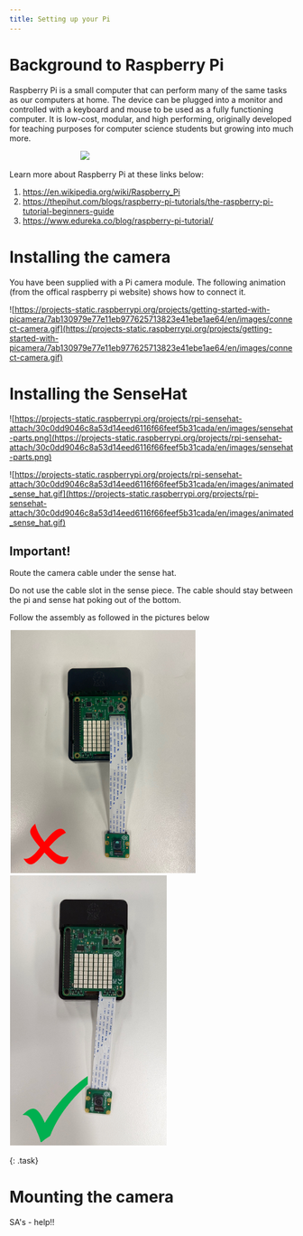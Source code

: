 ```yaml
---
title: Setting up your Pi
---
```

# Background to Raspberry Pi

Raspberry Pi is a small computer that can perform many of the same tasks as our computers at home. The device can be plugged into a monitor and controlled with a keyboard and mouse to be used as a fully functioning computer. It is low-cost, modular, and high performing, originally developed for teaching purposes for computer science students but growing into much more.

<div style="width:50%; margin:auto">
	<img src="https://upload.wikimedia.org/wikipedia/commons/f/f1/Raspberry_Pi_4_Model_B_-_Side.jpg "/>
</div>

Learn more about Raspberry Pi at these links below:

<ol>
	<li><a href="https://en.wikipedia.org/wiki/Raspberry_Pi">https://en.wikipedia.org/wiki/Raspberry_Pi</a></li>
    <li><a href="https://thepihut.com/blogs/raspberry-pi-tutorials/the-raspberry-pi-tutorial-beginners-guide">https://thepihut.com/blogs/raspberry-pi-tutorials/the-raspberry-pi-tutorial-beginners-guide</a></li>
    <li><a href="https://www.edureka.co/blog/raspberry-pi-tutorial/">https://www.edureka.co/blog/raspberry-pi-tutorial/</a></li>
</ol>

# Installing the camera

You have been supplied with a Pi camera module. The following animation (from the offical raspberry pi website) shows how to connect it.

![https://projects-static.raspberrypi.org/projects/getting-started-with-picamera/7ab130979e77e11eb977625713823e41ebe1ae64/en/images/connect-camera.gif](https://projects-static.raspberrypi.org/projects/getting-started-with-picamera/7ab130979e77e11eb977625713823e41ebe1ae64/en/images/connect-camera.gif)

# Installing the SenseHat

![https://projects-static.raspberrypi.org/projects/rpi-sensehat-attach/30c0dd9046c8a53d14eed6116f66feef5b31cada/en/images/sensehat-parts.png](https://projects-static.raspberrypi.org/projects/rpi-sensehat-attach/30c0dd9046c8a53d14eed6116f66feef5b31cada/en/images/sensehat-parts.png)

![https://projects-static.raspberrypi.org/projects/rpi-sensehat-attach/30c0dd9046c8a53d14eed6116f66feef5b31cada/en/images/animated_sense_hat.gif](https://projects-static.raspberrypi.org/projects/rpi-sensehat-attach/30c0dd9046c8a53d14eed6116f66feef5b31cada/en/images/animated_sense_hat.gif)

## Important!

Route the camera cable under the sense hat.

Do not use the cable slot in the sense piece. The cable should stay between the pi and sense hat poking out of the bottom.

Follow the assembly as followed in the pictures below

![The wrong way to install the camera](/stem_club/imgs/CameraWrong.png)
![The right way to install the camera](/stem_club/imgs/CameraCorrect.png)


{: .task}
# Mounting the camera
SA's - help!!
